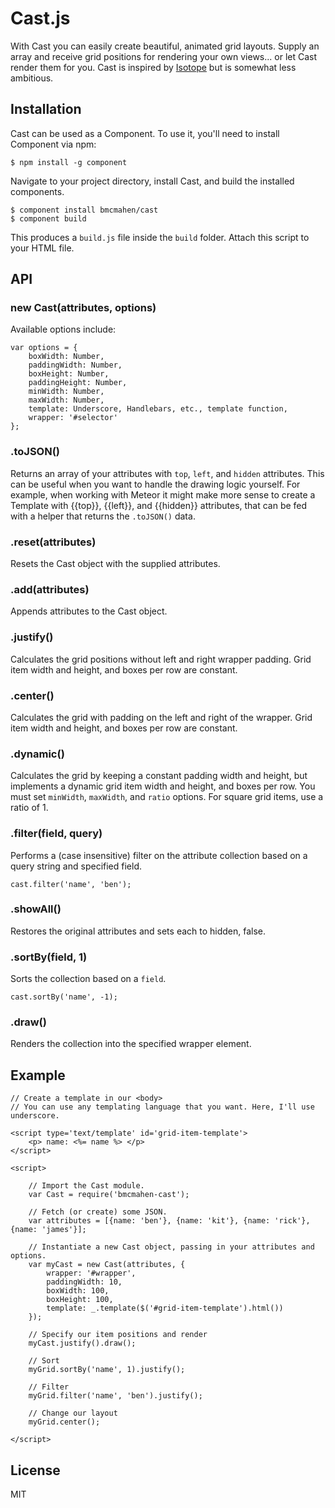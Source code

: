 
# Cast.js

With Cast you can easily create beautiful, animated grid layouts. Supply an array and receive grid positions for rendering your own views... or let Cast render them for you. Cast is inspired by [Isotope](https://github.com/desandro/isotope) but is somewhat less ambitious.

## Installation

Cast can be used as a Component. To use it, you'll need to install Component via npm:

	$ npm install -g component

Navigate to your project directory, install Cast, and build the installed components.

	$ component install bmcmahen/cast
	$ component build

This produces a `build.js` file inside the `build` folder. Attach this script to your HTML file.

## API

### new Cast(attributes, options)

Available options include:

	var options = {
		boxWidth: Number,
		paddingWidth: Number,
		boxHeight: Number,
		paddingHeight: Number,
		minWidth: Number,
		maxWidth: Number,
		template: Underscore, Handlebars, etc., template function,
		wrapper: '#selector'
	};

### .toJSON()

Returns an array of your attributes with `top`, `left`, and `hidden` attributes. This can be useful when you want to handle the drawing logic yourself. For example, when working with Meteor it might make more sense to create a Template with {{top}}, {{left}}, and {{hidden}} attributes, that can be fed with a helper that returns the `.toJSON()` data.

### .reset(attributes)

Resets the Cast object with the supplied attributes.

### .add(attributes)

Appends attributes to the Cast object.

### .justify()

Calculates the grid positions without left and right wrapper padding. Grid item width and height, and boxes per row are constant.

### .center()

Calculates the grid with padding on the left and right of the wrapper. Grid item width and height, and boxes per row are constant.

### .dynamic()

Calculates the grid by keeping a constant padding width and height, but implements a dynamic grid item width and height, and boxes per row. You must set `minWidth`, `maxWidth`, and `ratio` options. For square grid items, use a ratio of 1.

### .filter(field, query)

Performs a (case insensitive) filter on the attribute collection based on a query string and specified field.

	cast.filter('name', 'ben');

### .showAll()

Restores the original attributes and sets each to hidden, false.

### .sortBy(field, 1)

Sorts the collection based on a `field`.

	cast.sortBy('name', -1);

### .draw()

Renders the collection into the specified wrapper element.

## Example

	// Create a template in our <body>
	// You can use any templating language that you want. Here, I'll use underscore.

	<script type='text/template' id='grid-item-template'>
		<p> name: <%= name %> </p>
	</script>

	<script>

		// Import the Cast module.
		var Cast = require('bmcmahen-cast');

		// Fetch (or create) some JSON.
		var attributes = [{name: 'ben'}, {name: 'kit'}, {name: 'rick'}, {name: 'james'}];

		// Instantiate a new Cast object, passing in your attributes and options.
		var myCast = new Cast(attributes, {
			wrapper: '#wrapper',
			paddingWidth: 10,
			boxWidth: 100,
			boxHeight: 100,
			template: _.template($('#grid-item-template').html())
		});

		// Specify our item positions and render
		myCast.justify().draw();

		// Sort
		myGrid.sortBy('name', 1).justify();

		// Filter
		myGrid.filter('name', 'ben').justify();

		// Change our layout
		myGrid.center();

	</script>

## License

  MIT
